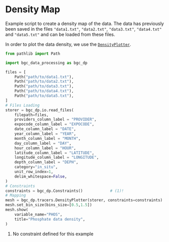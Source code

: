 # Density Map

Example script to create a density map of the data. The data has previously been saved in the files `"data1.txt"`, `"data2.txt"`, `"data3.txt"`, `"data4.txt"` and `"data5.txt"` and can be loaded from these files.

In order to plot the data density, we use the [`DensityPlotter`]({{fix_url("../reference/tracers/#bgc_data_processing.tracers.DensityPlotter")}}).

``` py
from pathlib import Path

import bgc_data_processing as bgc_dp

files = [
    Path("path/to/data1.txt"),
    Path("path/to/data2.txt"),
    Path("path/to/data3.txt"),
    Path("path/to/data4.txt"),
    Path("path/to/data5.txt"),
]
# Files Loading
storer = bgc_dp.io.read_files(
    filepath=files,
    providers_column_label = "PROVIDER",
    expocode_column_label = "EXPOCODE",
    date_column_label = "DATE",
    year_column_label = "YEAR",
    month_column_label = "MONTH",
    day_column_label = "DAY",
    hour_column_label = "HOUR",
    latitude_column_label = "LATITUDE",
    longitude_column_label = "LONGITUDE",
    depth_column_label = "DEPH",
    category="in_situ",
    unit_row_index=1,
    delim_whitespace=False,
)
# Constraints
constraints = bgc_dp.Constraints()            # (1)!
# Mapping
mesh = bgc_dp.tracers.DensityPlotter(storer, constraints=constraints)
mesh.set_bin_size(bins_size=[0.5,1.5])
mesh.show(
    variable_name="PHOS",
    title="Phosphate data density",
)
```

1. No constraint defined for this example
